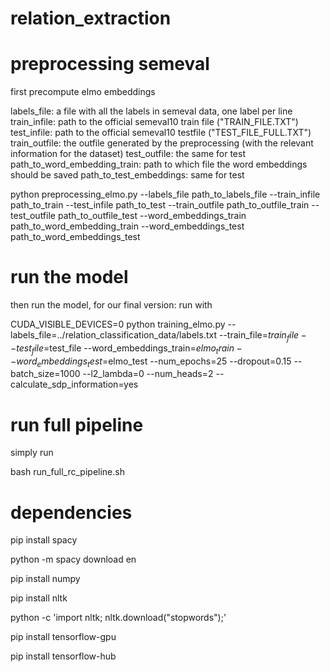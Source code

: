 # relation_extraction

# preprocessing semeval
first precompute elmo embeddings

labels_file: a file with all the labels in semeval data, one label per line
train_infile: path to the official semeval10 train file ("TRAIN_FILE.TXT")
test_infile: path to the official semeval10 testfile ("TEST_FILE_FULL.TXT")
train_outfile: the outfile generated by the preprocessing (with the relevant information for the dataset)
test_outfile: the same for test
path_to_word_embedding_train: path to which file the word embeddings should be saved
path_to_test_embeddings: same for test

python preprocessing_elmo.py --labels_file path_to_labels_file --train_infile path_to_train --test_infile path_to_test --train_outfile path_to_outfile_train --test_outfile path_to_outfile_test --word_embeddings_train path_to_word_embedding_train --word_embeddings_test path_to_word_embeddings_test

# run the model
then run the model, for our final version: run with

CUDA_VISIBLE_DEVICES=0 python training_elmo.py --labels_file=../relation_classification_data/labels.txt --train_file=$train_file --test_file=$test_file --word_embeddings_train=$elmo_train --word_embeddings_test=$elmo_test --num_epochs=25 --dropout=0.15 --batch_size=1000 --l2_lambda=0 --num_heads=2 --calculate_sdp_information=yes

# run full pipeline

simply run 

bash run_full_rc_pipeline.sh

# dependencies

pip install spacy

python -m spacy download en

pip install numpy 

pip install nltk

python -c 'import nltk; nltk.download("stopwords");'

pip install tensorflow-gpu

pip install tensorflow-hub
